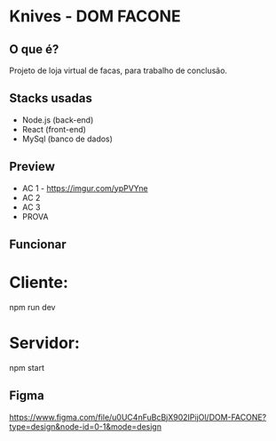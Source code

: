 # Knives - DOM FACONE

## O que é?

Projeto de loja virtual de facas, para trabalho de conclusão.

## Stacks usadas

- Node.js (back-end)
- React (front-end)
- MySql (banco de dados)

## Preview

- AC 1 - https://imgur.com/ypPVYne
- AC 2
- AC 3
- PROVA

## Funcionar

# Cliente:

npm run dev

# Servidor:

npm start

## Figma

https://www.figma.com/file/u0UC4nFuBcBjX902IPijOl/DOM-FACONE?type=design&node-id=0-1&mode=design
